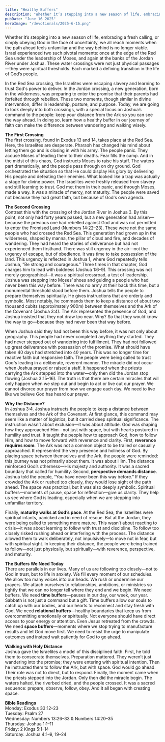 ```yaml
---
title: "Healthy Buffers"
description: "Whether it’s stepping into a new season of life, embracing a fresh calling, or simply obeying God in the face of uncertainty, we all reach moments when the path ahead feels unfamiliar and the way behind is no longer viable. Israel experienced two such pivotal moments: once at the edge of the Red Sea under the leadership of Moses, and again at the banks of the Jordan River under Joshua. These water crossings were not just physical passages—they were spiritual thresholds. Each marked a defining transition in the life of God’s people."
pubDate: "June 16 2025"
heroImage: "/devotionals/2025-6-15.png"
---
```


Whether it’s stepping into a new season of life, embracing a fresh calling, or simply obeying God in the face of uncertainty, we all reach moments when the path ahead feels unfamiliar and the way behind is no longer viable. Israel experienced two such pivotal moments: once at the edge of the Red Sea under the leadership of Moses, and again at the banks of the Jordan River under Joshua. These water crossings were not just physical passages—they were spiritual thresholds. Each marked a defining transition in the life of God’s people.

In the Red Sea crossing, the Israelites were escaping slavery and learning to trust God's power to deliver. In the Jordan crossing, a new generation, born in the wilderness, was preparing to enter the promise that their parents had forfeited through rebellion. These two moments, though similar in divine intervention, differ in leadership, posture, and purpose. Today, we are going to look deeply into both crossings, with a special focus on Joshua’s command to the people: keep your distance from the Ark so you can see the way ahead. In doing so, learn how a healthy buffer in our journey of faith can make the difference between wandering and walking wisely.

**The First Crossing**<br />
The first crossing, found in Exodus 13 and 14, takes place at the Red Sea. Here, the Israelites are desperate. Pharaoh has changed his mind about letting them go and is closing in with his army. The people panic. They accuse Moses of leading them to their deaths. Fear fills the camp. And in the midst of this chaos, God instructs Moses to raise his staff. The waters part dramatically, and the people pass through on dry ground. God orchestrated the situation so that He could display His glory by delivering His people and defeating their enemies. What looked like a trap was actually a stage for divine power. The Israelites were freshly released from slavery and still learning to trust. God met them in their panic, and through Moses, made a way. It was a miracle of mercy, not maturity. The people were saved not because they had great faith, but because of God's own agenda.

**The Second Crossing**<br />
Contrast this with the crossing of the Jordan River in Joshua 3. By this point, not only had forty years passed, but a new generation had arisen—because the previous one had rebelled against God and was not permitted to enter the Promised Land (Numbers 14:22–23). These were not the same people who had crossed the Red Sea. This generation had grown up in the wilderness, shaped by manna, the pillar of cloud and fire, and decades of wandering. They had heard the stories of deliverance but had not experienced them firsthand. There was still urgency in the air—not the urgency of escape, but of obedience. It was time to take possession of the land. This urgency is reflected in Joshua 1, where God repeatedly tells Joshua, “Be strong and courageous.” Three times in that chapter, God charges him to lead with boldness (Joshua 1:6–9). This crossing was not merely geographical—it was a spiritual crossroad, a test of leadership. Joshua was stepping into Moses’ shoes and guiding a people who had never been this way before. There was no army at their back this time, but a monumental threshold stood before them. Joshua tells the people to prepare themselves spiritually. He gives instructions that are orderly and symbolic. Most notably, he commands them to keep a distance of about two thousand cubits (approximately 900m) between themselves and the Ark of the Covenant (Joshua 3:4). The Ark represented the presence of God, and Joshua insisted that they not draw too near. Why? So that they would know the way to go—because they had never been that way before.

When Joshua said they had not been this way before, it was not only about geography. This people had never completed anything they started. They had never stepped out of wandering into fulfillment. They had not followed up great deliverance with possession of the promise. What should have taken 40 days had stretched into 40 years. This was no longer time for reactive faith but responsive faith. The people were being called to trust God's leading in a deliberate, reverent manner. The miracle did not occur when Joshua prayed or raised a staff. It happened when the priests carrying the Ark stepped into the water—only then did the Jordan stop flowing (Joshua 3:15–16). The truth is that there are certain miracles that will only happen when we step out and begin to act or live out our prayer. We cannot divorce our prayer from how we engage each day. We need to live like we believe God has heard our prayer.

**Why the Distance?**<br />
In Joshua 3:4, Joshua instructs the people to keep a distance between themselves and the Ark of the Covenant. At first glance, this command may seem like a matter of logistics, but it carried deep spiritual significance. The instruction wasn’t about exclusion—it was about attitude. God was shaping how they approached Him—not just with space, but with hearts postured in humility and trust. It taught the people how to approach God, how to follow Him, and how to move forward with reverence and clarity. First, **reverence requires room**. The Ark was not a common object to be trailed or casually approached. It represented the very presence and holiness of God. By placing space between themselves and the Ark, the people were reminded: this journey was not primarily about them. It was about Him. The distance reinforced God’s otherness—His majesty and authority. It was a sacred boundary that called for humility. Second, **perspective demands distance**. Joshua told the people, “You have never been this way before.” If they crowded the Ark or rushed too closely, they would lose sight of the path ahead. The space was practical, but it was also deeply symbolic. Spiritual buffers—moments of pause, space for reflection—give us clarity. They help us see where God is leading, especially when we are stepping into unfamiliar territory.

Finally, **maturity walks at God’s pace**. At the Red Sea, the Israelites were spiritual infants, panicked and in need of rescue. But at the Jordan, they were being called to something more mature. This wasn’t about reacting to crisis—it was about learning to follow with trust and discipline. To follow too closely risked rushing ahead or interfering with the process. The distance allowed them to walk deliberately, not impulsively—to move not in fear, but with spiritual sight. In keeping their distance, the people were being trained to follow—not just physically, but spiritually—with reverence, perspective, and maturity.

**The Buffers We Need Today**<br />
There are parallels in our lives. Many of us are following too closely—not to God in trust, but to life in anxiety. We fill every moment of our schedules. We allow too many voices into our heads. We rush or undermine our prayers. We attach ourselves to relationships, ambitions, or ministries so tightly that we can no longer tell where they end and we begin. We need buffers. We need **time buffers**—pauses in our day, our week, our year. Sabbath is not just a command but a gift. Time buffers allow our souls to catch up with our bodies, and our hearts to reconnect and stay fresh with God. We need **relational buffers**—healthy boundaries that keep us from overcommitting emotionally or spiritually. Not everyone should have direct access to your energy or attention. Even Jesus retreated from the crowds. We need **space buffers**—moments where we stop trying to manufacture results and let God move first. We need to resist the urge to manipulate outcomes and instead wait patiently for God to go ahead.

**Walking with Holy Distance**<br />
Joshua gave the Israelites a model of this disciplined faith. First, he told them to consecrate themselves. Preparation mattered. They weren’t just wandering into the promise; they were entering with spiritual intention. Then he instructed them to follow the Ark, but with space. God would go ahead. Their role was not to direct, but to respond. Finally, the moment came when the priests stepped into the Jordan. Only then did the miracle begin. The waters halted, the riverbed dried, and the people crossed. It was a sacred sequence: prepare, observe, follow, obey. And it all began with creating space.

**Bible Readings**<br />
Monday: Exodus 33:12–23<br />
Tuesday: Psalm 27<br />
Wednesday: Numbers 13:26–33 & Numbers 14:20–35<br />
Thursday: Joshua 1:1–11<br />
Friday: 2 Kings 5:1–14<br />
Saturday: Joshua 4:1–9, 19–24
